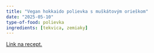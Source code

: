 ```yaml
---
title: "Vegan hokkaido polievka s muškátovým orieškom"
date: "2025-05-10"
type-of-food: polievka
ingredients: [tekvica, zemiaky]
---
```


[Link na recept.](https://www.dcerka.sk/vegan-hokkaido-polievka/)
